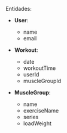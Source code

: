 Entidades:
  - **User**:
    - name
    - email

  - **Workout**:
    - date
    - workoutTime
    - userId
    - muscleGroupId
  
  - **MuscleGroup**:
    - name
    - exerciseName
    - series
    - loadWeight